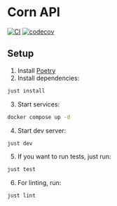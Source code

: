 # Corn API 

[![CI](https://github.com/zbigniewzolnierowicz/corn-api/actions/workflows/ci.yml/badge.svg)](https://github.com/zbigniewzolnierowicz/corn-api/actions/workflows/ci.yml)
[![codecov](https://codecov.io/gh/zbigniewzolnierowicz/corn-api/branch/main/graph/badge.svg?token=DB5T34KQ5R)](https://codecov.io/gh/zbigniewzolnierowicz/corn-api)

## Setup 

1. Install [Poetry](https://python-poetry.org/docs/#installation)
2. Install dependencies:

``` sh
just install
```
3. Start services:

``` sh
docker compose up -d
```

4. Start dev server:

``` sh
just dev
```

5. If you want to run tests, just run:

``` sh
just test
```

6. For linting, run:

``` sh
just lint
```

